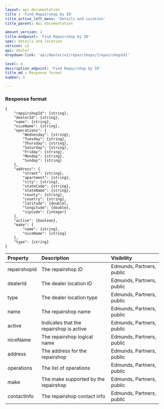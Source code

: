 ```yaml
---
layout: api-documentation
title : 'Find Repairshop by ID'
title_active_left_menu: 'Details and Location'
title_parent: Api documentation

amount_version: 2
title-endpoint: 'Find Repairshop by ID'
spec: details_and_location
version: v2
api: dealer
dropdown-link: 'api/dealer/v2/repairshops/{repairshopId}'

level: 4
description_edpoint: 'Find Repairshop by ID'
title_md : Response format
number: 3

---
```



### Response format

    {
        "repairshopId": {string},
        "dealerId": {string},
        "name": {string},
        "niceName": {string},
        "operations": {
            "Wednesday": {string},
            "Tuesday": {string},
            "Thursday": {string},
            "Saturday": {string},
            "Friday": {string},
            "Monday": {string},
            "Sunday": {string}
        },
        "address": {
            "street": {string},
            "apartment": {string},
            "city": {string},
            "stateCode": {string},
            "stateName": {string},
            "county": {string},
            "country": {string},
            "latitude": {double},
            "longitude": {double},
            "zipcode": {integer}
        },
        "active": {boolean},
        "make": {
            "name": {string},
            "niceName": {string}
        },
        "type": {string}
    }


| Property                      | Description                                                       | Visibility                |
|:------------------------------|:------------------------------------------------------------------|:--------------------------|
| repairshopId                  | The repairshop ID                                                 | Edmunds, Partners, public |
| dealerId                      | The dealer location ID                                            | Edmunds, Partners, public |
| type                          | The dealer location type                                          | Edmunds, Partners, public |
| name                          | The repairshop name                                               | Edmunds, Partners, public |
| active                        | Indicates that the repairshop is active                           | Edmunds, Partners, public |
| niceName                      | The repairshop logical name                                       | Edmunds, Partners, public |
| address                       | The address for the repairshop                                    | Edmunds, Partners, public |
| operations                    | The list of operations                                            | Edmunds, Partners, public |
| make                          | The make supported by the repairshop                              | Edmunds, Partners, public |
| contactInfo                   | The repairshop contact info                                       | Edmunds, Partners, public | 





